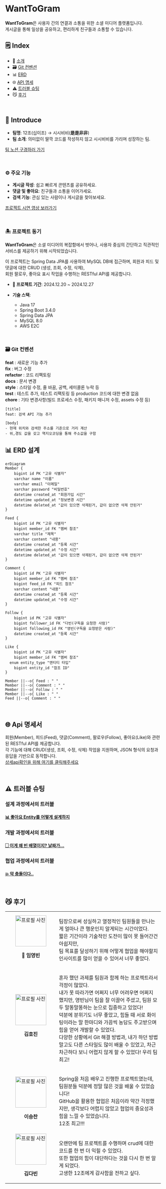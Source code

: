 # WantToGram
**WantToGram**은 사용자 간의 연결과 소통을 위한 소셜 미디어 플랫폼입니다.  
게시글을 통해 일상을 공유하고, 편리하게 친구들과 소통할 수 있습니다.  

## 🗒︎ Index
  -  🫴 [소개](#introduce)
  -  🗃️ [Git 컨벤션](#gitcon)
  -  📊 [ERD](#erd)
  -  🌐 [API 명세](#api)
  -  ⚠️ [트러블 슈팅](#trouble)
  -  😼 [후기](#review)

<br/>

<a id="introduce"></a>
## 🫴 Introduce

- **팀명**: 12조(십이조) → 시시비비(**是是非非**)  
- **팀 소개**: 의미없이 딸깍 코드를 작성하지 않고 시시비비를 가리며 성장하는 팀.

[팀 노션 구경하러 가기](https://teamsparta.notion.site/2f3b7f96f0354d51b05d070ed1d571b9) 

<br/>

### ⚙ 주요 기능
- **게시글 작성**: 쉽고 빠르게 콘텐츠를 공유하세요.
- **댓글 및 좋아요**: 친구들과 소통을 이어가세요.
- **검색 기능**: 관심 있는 사람이나 게시글을 찾아보세요.

[프로젝트 시연 영상 보러가기](https://youtu.be/VEFvjpI4MVc)


<br/>

### 🏝 프로젝트 동기
**WantToGram**은 소셜 미디어의 복잡함에서 벗어나, 사용자 중심의 간단하고 직관적인 서비스를 제공하기 위해 시작되었습니다.

이 프로젝트는 Spring Data JPA를 사용하여 MySQL DB에 접근하며, 회원과 피드 및 댓글에 대한 CRUD (생성, 조회, 수정, 삭제),  
회원 팔로우, 좋아요 표시 작업을 수행하는 RESTful API를 제공합니다.  

- **📅 프로젝트 기간**: 2024.12.20 ~ 2024.12.27  

- **기술 스택**:
  - Java 17  
  - Spring Boot 3.4.0  
  - Spring Data JPA  
  - MySQL 8.0
  - AWS E2C

<br/>

<a id="gitcon"></a>
### 🗃️ Git 컨벤션
**feat** : 새로운 기능 추가  
**fix** : 버그 수정  
**refactor** : 코드 리팩토링  
**docs** : 문서 변경  
**style** : 스타일 수정, 줄 바꿈, 공백, 세미콜론 누락 등  
**test** : 테스트 추가, 테스트 리팩토링 등 production 코드에 대한 변경 없음  
**chore** : 기타 변경사항(빌드 프로세스 수정, 패키지 매니저 수정, assets 수정 등)  
```
[title]
feat: 검색 API 기능 추가

[body]
- 현재 위치와 검색한 주소를 기준으로 거리 계산
- 위,경도 값을 갖고 역지오코딩을 통해 주소값을 구함
```

<a id="erd"></a>
## 📊 ERD 설계

```mermaid
erDiagram
Member {
	bigint id PK "고유 식별자"
	varchar name "이름"
	varchar email "이메일"
	varchar password "비밀번호"
	datetime created_at "회원가입 시간"
	datetime updated_at "정보변경 시간"
	datetime deleted_at "값이 있으면 삭제된거, 값이 없으면 삭제 안된거"
}

Feed {
	bigint id PK "고유 식별자"
	bigint member_id FK "멤버 참조"
	varchar title "제목"
	varchar content "내용"
	datetime created_at "등록 시간"
	datetime updated_at "수정 시간"
	datetime deleted_at "값이 있으면 삭제된거, 값이 없으면 삭제 안된거"
}

Comment {
	bigint id PK "고유 식별자"
	bigint member_id FK "멤버 참조"
	bigint feed_id FK "피드 참조"
	varchar content "내용"
	datetime created_at "등록 시간"
	datetime updated_at "수정 시간"
}

Follow {
	bigint id PK "고유 식별자"
	bigint follower_id FK "다빈(구독을 요청한 사람)"
	bigint following_id FK "영빈(구독을 요청받은 사람)"
	datetime created_at "등록 시간"
}

Like {
	bigint id PK "고유 식별자"
	bigint member_id FK "멤버 참조"
  enum entity_type "엔티티 타입"
	bigint entity_id "참조 ID"
}

Member ||--o{ Feed : " "
Member ||--o{ Comment : " "
Member ||--o{ Follow : " "
Member ||--o{ Like : " "
Feed ||--o{ Comment : " "

```

<br/>

<a id="api"></a>
## 🌐 Api 명세서
회원(Member), 피드(Feed), 댓글(Comment), 팔로우(Follow), 좋아요(Like)와 관련된 RESTful API를 제공합니다.  
각 기능에 대해 CRUD(생성, 조회, 수정, 삭제) 작업을 지원하며, JSON 형식의 요청과 응답을 기반으로 동작합니다.  
[상세api확인을 위해 여기를 클릭해주세요](https://teamsparta.notion.site/1622dc3ef51481ca9bb0d64dd3f4d087?v=1622dc3ef51481a489b5000ce8b50033)

<br/>

<a id="trouble"></a>
## ⚠️ 트러블 슈팅

### 설계 과정에서의 트러블
####  [📊 좋아요 Entity를 어떻게 설계하지](https://teamsparta.notion.site/Entity-abf4ad96c35645928ebb22a83c96fcb5)

### 개발 과정에서의 트러블
####  [🗌 이게 왜 빈 배열이지? 날짜가...](https://teamsparta.notion.site/0f40bc61d91345a1845e5957b9a7a460)

### 협업 과정에서의 트러블
#### [💥 악 충돌이다..](https://teamsparta.notion.site/9fa180056dfe492cb5f364ee3a972a27)

<br/>

<a id="review"></a>
## 😼 후기
<table>
    <tr>
        <!-- 프로필 -->
        <td align="center" style="width: 150px;">
            <a href="https://github.com/yeongbinim">
                <img src="https://github.com/yeongbinim.png" width="100px;" alt="프로필 사진">
            </a>
            <p><b>👑 임영빈</b></p>
        </td>
        <td>
	 <p>
                팀장으로써 성실하고 열정적인 팀원들을 만나는게 얼마나 큰 행운인지 알게되는 시간이었다.<br>
		짧은 기간이라 기술적인 도전이 많이 못 들어간건 아쉽지만,<br>
		팀 목표를 달성하기 위해 어떻게 협업을 해야할지 인사이트를 많이 얻을 수 있어서 너무 좋았다.
            </p>
        </td>
    </tr>
   <tr>
        <!-- 프로필 -->
        <td align="center" style="width: 150px;">
            <a href="https://github.com/Hojin02">
                <img src="https://github.com/Hojin02.png" width="100px;" alt="프로필 사진">
            </a>
            <p><b>김호진</b></p>
        </td>
        <!-- 후기 -->
        <td>
            <p>
                혼자 했던 과제를 팀원과 함께 하는 프로젝트라서 걱정이 많았다. <br/>
		내가 못 따라가면 어쩌지 너무 어려우면 어쩌지 했지만, 영빈님이 팀을 잘 이끌어 주셨고, 팀원 모두 말똥말똥하는 눈으로 집중하고 있었다! <br>
		덕분에 분위기도 너무 좋았고, 힘들 때 서로 화이팅이라는 말 한마디와 가끔씩 농담도 주고받으며 힘을 얻어 개발할 수 있었다. <br>
		다양한 상황에서 Git 해결 방법과, 내가 하던 방법 말고도 다른 스타일도 많이 배울 수 있었고, 차근차근하다 보니 어렵지 않게 할 수 있었다! 우리 팀 최고!<br>
            </p>
        </td>
    </tr>
    <tr>
        <!-- 프로필 -->
        <td align="center" style="width: 150px;">
            <a href="https://github.com/tmdcksdl">
                <img src="https://github.com/tmdcksdl.png" width="100px;" alt="프로필 사진">
            </a>
            <p><b>이승찬</b></p>
        </td>
        <!-- 후기 -->
        <td>
            <p>
                Spring을 처음 배우고 진행한 프로젝트였는데, 팀원분들 덕분에 정말 많은 것을 배울 수 있었습니다! <br>
		GitHub을 활용한 협업은 처음이라 약간 걱정했지만, 생각보다 어렵지 않았고 협업의 중요성과 힘을 느낄 수 있었습니다.  <br>
		12조 최고!!!
            </p>
        </td>
    </tr>
    <tr>
        <!-- 프로필 -->
        <td align="center" style="width: 150px;">
            <a href="https://github.com/answerin1">
                <img src="https://github.com/answerin1.png" width="100px;" alt="프로필 사진">
            </a>
            <p><b>김다빈</b></p>
        </td>
        <!-- 후기 -->
        <td>
            <p>
                오랜만에 팀 프로젝트를 수행하며  crud에 대한 코드를 한 번 더 익힐 수 있었다. <br>
		또한 협업의 힘이 대단하다는 것을 다시 한 번 알게 되었다. <br>
		고생한 12조에게 감사함을 전하고 싶다.
            </p>
        </td>
    </tr>
</table>





